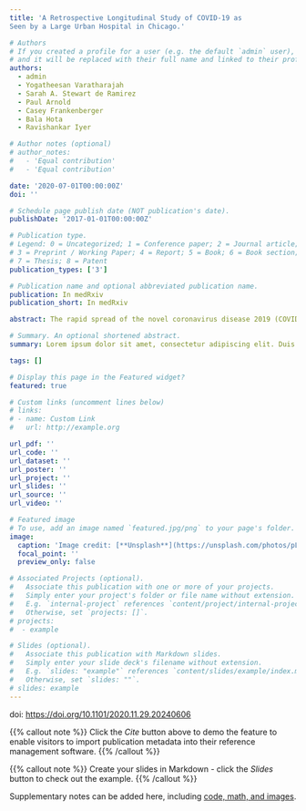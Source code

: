 ```yaml
---
title: 'A Retrospective Longitudinal Study of COVID-19 as
Seen by a Large Urban Hospital in Chicago.'

# Authors
# If you created a profile for a user (e.g. the default `admin` user), write the username (folder name) here
# and it will be replaced with their full name and linked to their profile.
authors:
  - admin
  - Yogatheesan Varatharajah 
  - Sarah A. Stewart de Ramirez 
  - Paul Arnold 
  - Casey Frankenberger 
  - Bala Hota
  - Ravishankar Iyer

# Author notes (optional)
# author_notes:
#   - 'Equal contribution'
#   - 'Equal contribution'

date: '2020-07-01T00:00:00Z'
doi: ''

# Schedule page publish date (NOT publication's date).
publishDate: '2017-01-01T00:00:00Z'

# Publication type.
# Legend: 0 = Uncategorized; 1 = Conference paper; 2 = Journal article;
# 3 = Preprint / Working Paper; 4 = Report; 5 = Book; 6 = Book section;
# 7 = Thesis; 8 = Patent
publication_types: ['3']

# Publication name and optional abbreviated publication name.
publication: In medRxiv
publication_short: In medRxiv

abstract: The rapid spread of the novel coronavirus disease 2019 (COVID-19) has created high demand for medical resources, including personnel, intensive care unit beds, and ventilators. As thousands of patients are hospitalized, the disease has shown remarkable diversity in its manifestation; many patients with mild to no symptoms recover from the disease requiring minimal care, but some patients with severe disease progression require mechanical ventilation support in intensive care units (ICU) with an increased risk of death. Studying the characteristics of patients in these various strata can help us understand the varied progression of this disease, enable earlier interventions for at-risk patients, and help manage medical resources more efficiently. This paper presents a retrospective analysis of 10,123 COVID-19 patients treated at the Rush University Medical Center in Chicago, including their demographics, symptoms, comorbidities, laboratory values, vital signs, and clinical history. Specifically, we present a staging scheme based on discrete clinical events (i.e.,  admission to the hospital, admission to the ICU, mechanical ventilation, and death), and investigate the temporal trend of clinical variables and the effect of comorbidities in each of those stages. We then developed a prognostic model to predict ventilation demands at an individual patient level by analyzing baseline clinical variables, which entails (1) a least absolute shrinkage and selection operator (LASSO) regression and a decision tree model to identify predictors for mechanical ventilation; and (2) a logistic regression model based on these risk factors to predict which patients will eventually need ventilatory support. Our results indicate that the prognostic model achieves an AUC of 0.823 (95% CI: 0.765–0.880) in identifying patients who will eventually require mechanical ventilation.

# Summary. An optional shortened abstract.
summary: Lorem ipsum dolor sit amet, consectetur adipiscing elit. Duis posuere tellus ac convallis placerat. Proin tincidunt magna sed ex sollicitudin condimentum.

tags: []

# Display this page in the Featured widget?
featured: true

# Custom links (uncomment lines below)
# links:
# - name: Custom Link
#   url: http://example.org

url_pdf: ''
url_code: ''
url_dataset: ''
url_poster: ''
url_project: ''
url_slides: ''
url_source: ''
url_video: ''

# Featured image
# To use, add an image named `featured.jpg/png` to your page's folder.
image:
  caption: 'Image credit: [**Unsplash**](https://unsplash.com/photos/pLCdAaMFLTE)'
  focal_point: ''
  preview_only: false

# Associated Projects (optional).
#   Associate this publication with one or more of your projects.
#   Simply enter your project's folder or file name without extension.
#   E.g. `internal-project` references `content/project/internal-project/index.md`.
#   Otherwise, set `projects: []`.
# projects:
#  - example

# Slides (optional).
#   Associate this publication with Markdown slides.
#   Simply enter your slide deck's filename without extension.
#   E.g. `slides: "example"` references `content/slides/example/index.md`.
#   Otherwise, set `slides: ""`.
# slides: example
---
```


doi: https://doi.org/10.1101/2020.11.29.20240606 

{{% callout note %}}
Click the _Cite_ button above to demo the feature to enable visitors to import publication metadata into their reference management software.
{{% /callout %}}

{{% callout note %}}
Create your slides in Markdown - click the _Slides_ button to check out the example.
{{% /callout %}}

Supplementary notes can be added here, including [code, math, and images](https://wowchemy.com/docs/writing-markdown-latex/).
